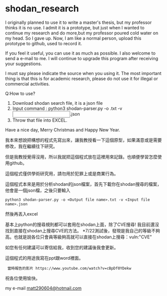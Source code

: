 # shodan_research
I originally planned to use it to write a master's thesis, but my professor thinks it is no use.
I admit it is a prototype, but just when I wanted to continue my research and do more,but my professor poured cold water on my head. So I gave up.
Now, I am like a normal person, upload this prototype to github, used to record it.

If you feel it useful, you can use it as much as possible. I also welcome to send a e-mail to me. I will continue to upgrade this program after receiving your suggestions.

I must say please indicate the source when you using it.
The most important thing is that this is for academic research, please do not use it for illegal or commercial activities.

Q:How to use?
1. Download shodan search file, it is a json file
2. Input command : python3 shodan-parser.py -o <Output file name>.txt -v <Input file name>.json
3. Throw that file into EXCEL.

Have a nice day, Merry Christmas and Happy New Year.
    
我本來想說把構想的程式先寫出來，讓我教授看一下這個原型，如果滿意或是需要修改，我在繼續往下研究。

但是我教授覺得沒用，所以我就把這個程式放在這裡用來記錄。也順便學習怎麼使用github。

這個程式僅供學術研究用，請勿用於犯罪上或是商業行為。  
  
這個程式本來是用於分析shodan的json檔案，首先下載你在shodan搜尋的檔案，他會是一個json檔，之後只要輸入 
    
    python3 shodan-parser.py -o <Output file name>.txt -v <Input file name>.json

然後再丟入excel

基本上python的搜尋規則都可以套用在shodan上面，除了CVE搜尋! 我目前還沒找到直接在shodan上搜尋CVE的方法。
*7/22測試後，發現是我自己的等級不夠高。也就是說各位只會員等級夠高就可以直接在shodan上搜尋：vuln:"CVE"

如您有任何建議可以寄信給我，收到您的建議後我會更新。  
  
這個程式的用途我寫在ppt跟word裡面。
    
     當時報告的影片 https://www.youtube.com/watch?v=cBpDf0YDekw

祝各位使用愉快。
    


my e-mail matt290604@hotmail.com 

